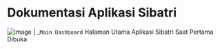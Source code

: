 # Dokumentasi Aplikasi Sibatri

![image](https://user-images.githubusercontent.com/74525957/194689809-7f8d19e7-09d3-474b-b32a-bb632da634ab.png)
| _`Main Dashboard` Halaman Utama Aplikasi Sibatri Saat Pertama Dibuka

